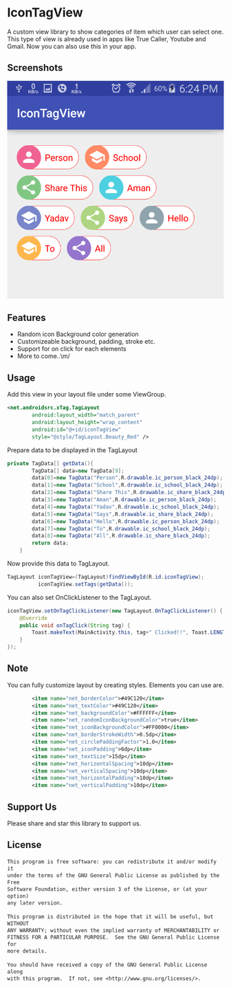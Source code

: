 # IconTagView

A custom view library to show categories of item which user can select one. This type of view is already used in apps like True Caller, Youtube and Gmail. Now you can also use this in your app.

## Screenshots

![Main screen][screen1]

## Features
* Random icon Background color generation 
* Customizeable background, padding, stroke etc. 
* Support for on click for each elements
* More to come..\m/

## Usage
Add this view in your layout file under some ViewGroup.
```xml
<net.androidsrc.xTag.TagLayout
        android:layout_width="match_parent"
        android:layout_height="wrap_content"
        android:id="@+id/iconTagView"
        style="@style/TagLayout.Beauty_Red" />
```
Prepare data to be displayed in the TagLayout
```java
private TagData[] getData(){
        TagData[] data=new TagData[9];
        data[0]=new TagData("Person",R.drawable.ic_person_black_24dp);
        data[1]=new TagData("School",R.drawable.ic_school_black_24dp);
        data[2]=new TagData("Share This",R.drawable.ic_share_black_24dp);
        data[3]=new TagData("Aman",R.drawable.ic_person_black_24dp);
        data[4]=new TagData("Yadav",R.drawable.ic_school_black_24dp);
        data[5]=new TagData("Says",R.drawable.ic_share_black_24dp);
        data[6]=new TagData("Hello",R.drawable.ic_person_black_24dp);
        data[7]=new TagData("To",R.drawable.ic_school_black_24dp);
        data[8]=new TagData("All",R.drawable.ic_share_black_24dp);
        return data;
    }
```
Now provide this data to TagLayout.
```java
TagLayout iconTagView=(TagLayout)findViewById(R.id.iconTagView);
          iconTagView.setTags(getData());
```
You can also set OnClickListener to the TagLayout.
```java
iconTagView.setOnTagClickListener(new TagLayout.OnTagClickListener() {
    @Override
    public void onTagClick(String tag) {
        Toast.makeText(MainActivity.this, tag+" Clicked!!", Toast.LENGTH_SHORT).show();
    }
});
```
## Note
You can fully customize layout by creating styles. Elements you can use are.
```xml
        <item name="net_borderColor">#49C120</item>
        <item name="net_textColor">#49C120</item>
        <item name="net_backgroundColor">#FFFFFF</item>
        <item name="net_randomIconBackgroundColor">true</item>
        <item name="net_iconBackgroundColor">#FF0000</item>
        <item name="net_borderStrokeWidth">0.5dp</item>
        <item name="net_circlePaddingFactor">1.0</item>
        <item name="net_iconPadding">6dp</item>
        <item name="net_textSize">15dp</item>
        <item name="net_horizontalSpacing">10dp</item>
        <item name="net_verticalSpacing">10dp</item>
        <item name="net_horizontalPadding">10dp</item>
        <item name="net_verticalPadding">10dp</item>
```
## Support Us
Please share and star this library to support us. 

## License

    This program is free software: you can redistribute it and/or modify it
    under the terms of the GNU General Public License as published by the Free
    Software Foundation, either version 3 of the License, or (at your option)
    any later version.

    This program is distributed in the hope that it will be useful, but WITHOUT
    ANY WARRANTY; without even the implied warranty of MERCHANTABILITY or
    FITNESS FOR A PARTICULAR PURPOSE.  See the GNU General Public License for
    more details.

    You should have received a copy of the GNU General Public License along
    with this program.  If not, see <http://www.gnu.org/licenses/>.
    
[screen1]: screenshots/shot1.png
